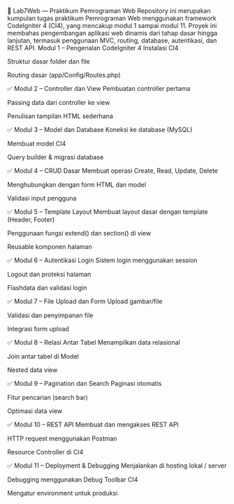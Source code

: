 📘 Lab7Web — Praktikum Pemrograman Web
Repository ini merupakan kumpulan tugas praktikum Pemrograman Web menggunakan framework CodeIgniter 4 (CI4), yang mencakup modul 1 sampai modul 11. Proyek ini membahas pengembangan aplikasi web dinamis dari tahap dasar hingga lanjutan, termasuk penggunaan MVC, routing, database, autentikasi, dan REST API.
Modul 1 – Pengenalan CodeIgniter 4
Instalasi CI4

Struktur dasar folder dan file

Routing dasar (app/Config/Routes.php)

✅ Modul 2 – Controller dan View
Pembuatan controller pertama

Passing data dari controller ke view

Penulisan tampilan HTML sederhana

✅ Modul 3 – Model dan Database
Koneksi ke database (MySQL)

Membuat model CI4

Query builder & migrasi database

✅ Modul 4 – CRUD Dasar
Membuat operasi Create, Read, Update, Delete

Menghubungkan dengan form HTML dan model

Validasi input pengguna

✅ Modul 5 – Template Layout
Membuat layout dasar dengan template (Header, Footer)

Penggunaan fungsi extend() dan section() di view

Reusable komponen halaman

✅ Modul 6 – Autentikasi Login
Sistem login menggunakan session

Logout dan proteksi halaman

Flashdata dan validasi login

✅ Modul 7 – File Upload dan Form
Upload gambar/file

Validasi dan penyimpanan file

Integrasi form upload

✅ Modul 8 – Relasi Antar Tabel
Menampilkan data relasional

Join antar tabel di Model

Nested data view

✅ Modul 9 – Pagination dan Search
Paginasi otomatis

Fitur pencarian (search bar)

Optimasi data view

✅ Modul 10 – REST API
Membuat dan mengakses REST API

HTTP request menggunakan Postman

Resource Controller di CI4

✅ Modul 11 – Deployment & Debugging
Menjalankan di hosting lokal / server

Debugging menggunakan Debug Toolbar CI4

Mengatur environment untuk produksi

